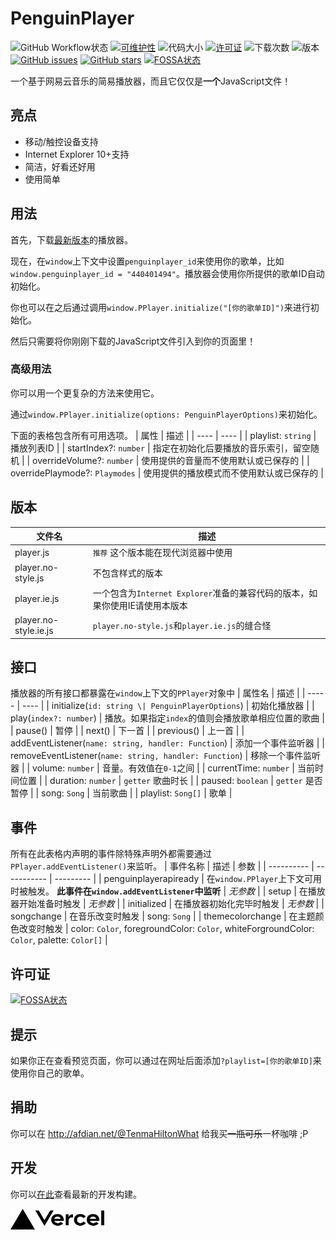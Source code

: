 # PenguinPlayer
![GitHub Workflow状态](https://img.shields.io/github/workflow/status/M4TEC/PenguinPlayer/Compile%20the%20player?label=%E7%BC%96%E8%AF%91%E7%8A%B6%E6%80%81)
[![可维护性](https://img.shields.io/codeclimate/maintainability/M4TEC/PenguinPlayer?label=%E5%8F%AF%E7%BB%B4%E6%8A%A4%E6%80%A7)](https://codeclimate.com/github/M4TEC/PenguinPlayer/maintainability)
![代码大小](https://img.shields.io/github/languages/code-size/M4TEC/PenguinPlayer?label=%E4%BB%A3%E7%A0%81%E5%A4%A7%E5%B0%8F)
[![许可证](https://img.shields.io/github/license/M4TEC/PenguinPlayer?label=%E8%AE%B8%E5%8F%AF%E8%AF%81)](https://github.com/M4TEC/PenguinPlayer/blob/master/LICENSE)
![下载次数](https://img.shields.io/github/downloads/M4TEC/PenguinPlayer/total?label=%E4%B8%8B%E8%BD%BD%E6%AC%A1%E6%95%B0)
![版本](https://img.shields.io/github/package-json/v/M4TEC/PenguinPlayer?label=%E7%89%88%E6%9C%AC)
[![GitHub issues](https://img.shields.io/github/issues/M4TEC/PenguinPlayer)](https://github.com/M4TEC/PenguinPlayer/issues)
[![GitHub stars](https://img.shields.io/github/stars/M4TEC/PenguinPlayer)](https://github.com/M4TEC/PenguinPlayer/stargazers)
[![FOSSA状态](https://app.fossa.com/api/projects/git%2Bgithub.com%2FM4TEC%2FPenguinPlayer.svg?type=shield)](https://app.fossa.com/projects/git%2Bgithub.com%2FM4TEC%2FPenguinPlayer?ref=badge_shield)

一个基于网易云音乐的简易播放器，而且它仅仅是**一个**JavaScript文件！

## 亮点
- 移动/触控设备支持
- Internet Explorer 10+支持
- 简洁，好看还好用
- 使用简单

## 用法
首先，下载[最新版本](https://github.com/M4TEC/PenguinPlayer/releases/latest/download/player.js)的播放器。

现在，在```window```上下文中设置```penguinplayer_id```来使用你的歌单，比如```window.penguinplayer_id = "440401494"```。播放器会使用你所提供的歌单ID自动初始化。

你也可以在之后通过调用```window.PPlayer.initialize("[你的歌单ID]")```来进行初始化。

然后只需要将你刚刚下载的JavaScript文件引入到你的页面里！

### 高级用法
你可以用一个更复杂的方法来使用它。

通过```window.PPlayer.initialize(options: PenguinPlayerOptions)```来初始化。

下面的表格包含所有可用选项。
| 属性 | 描述 |
| ---- | ---- |
| playlist: ```string``` | 播放列表ID |
| startIndex?: ```number``` | 指定在初始化后要播放的音乐索引，留空随机 |
| overrideVolume?: ```number``` | 使用提供的音量而不使用默认或已保存的 |
| overridePlaymode?: ```Playmodes``` | 使用提供的播放模式而不使用默认或已保存的 |

## 版本
| 文件名 | 描述 |
| ----- | ---- |
| player.js | ```推荐``` 这个版本能在现代浏览器中使用 |
| player.no-style.js | 不包含样式的版本 |
| player.ie.js | 一个包含为```Internet Explorer```准备的兼容代码的版本，如果你使用IE请使用本版本 |
| player.no-style.ie.js | ```player.no-style.js```和```player.ie.js```的缝合怪 |

## 接口
播放器的所有接口都暴露在```window```上下文的```PPlayer```对象中
| 属性名 | 描述 |
| ----- | ---- |
| initialize(```id: string \| PenguinPlayerOptions```) | 初始化播放器 |
| play(```index?: number```) | 播放。如果指定```index```的值则会播放歌单相应位置的歌曲 |
| pause() | 暂停 |
| next() | 下一首 |
| previous() | 上一首 |
| addEventListener(```name: string, handler: Function```) | 添加一个事件监听器 |
| removeEventListener(```name: string, handler: Function```) | 移除一个事件监听器 |
| volume: ```number``` | 音量。有效值在```0-1```之间 |
| currentTime: ```number``` | 当前时间位置 |
| duration: ```number``` | ```getter``` 歌曲时长 |
| paused: ```boolean``` | ```getter``` 是否暂停 |
| song: ```Song``` | 当前歌曲 |
| playlist: ```Song[]``` | 歌单 |

## 事件
所有在此表格内声明的事件除特殊声明外都需要通过```PPlayer.addEventListener()```来监听。
| 事件名称 | 描述 | 参数 |
| ---------- | ----------- | --------- |
| penguinplayerapiready | 在```window.PPlayer```上下文可用时被触发。 **此事件在```window.addEventListener```中监听** | *无参数* |
| setup | 在播放器开始准备时触发 | *无参数* |
| initialized | 在播放器初始化完毕时触发 | *无参数* |
| songchange | 在音乐改变时触发 | song: ```Song``` |
| themecolorchange | 在主题颜色改变时触发 | color: ```Color```, foregroundColor: ```Color```, whiteForgroundColor: ```Color```, palette: ```Color[]``` |

## 许可证
[![FOSSA状态](https://app.fossa.com/api/projects/git%2Bgithub.com%2FM4TEC%2FPenguinPlayer.svg?type=large)](https://app.fossa.com/projects/git%2Bgithub.com%2FM4TEC%2FPenguinPlayer?ref=badge_large)

## 提示
如果你正在查看预览页面，你可以通过在网址后面添加```?playlist=[你的歌单ID]```来使用你自己的歌单。

## 捐助
你可以在 http://afdian.net/@TenmaHiltonWhat 给我买~~一瓶可乐~~一杯咖啡 ;P

## 开发
你可以[在此](https://penguin-player.vercel.app/)查看最新的开发构建。

[<img src="demo/vercel-dark.svg" width="150"/>](https://vercel.com/pplayer/penguin-player?utm_source=pplayer&utm_campaign=oss)
